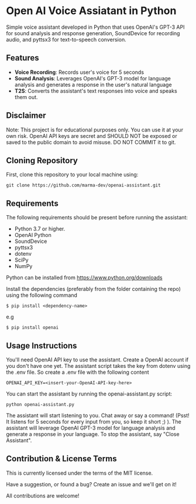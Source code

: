 # Open AI Voice Assiatant in Python
Simple voice assistant developed in Python that uses OpenAI's GPT-3 API for sound analysis and response generation, SoundDevice for recording audio, and pyttsx3 for text-to-speech conversion.

## Features
- **Voice Recording**: Records user's voice for 5 seconds 
- **Sound Analysis**: Leverages OpenAI's GPT-3 model for language analysis and generates a response in the user's natural language
- **T2S**: Converts the assistant's text responses into voice and speaks them out.


## Disclaimer
Note: This project is for educational purposes only. You can use it at your own risk. 
OpenAI API keys are secret and SHOULD NOT be exposed or saved to the public domain to avoid misuse. DO NOT COMMIT it to git.

## Cloning Repository 
First, clone this repository to your local machine using:

```
git clone https://github.com/marma-dev/openai-assistant.git
```

## Requirements
The following requirements should be present before running the assistant:  

- Python 3.7 or higher.
- OpenAI Python
- SoundDevice
- pyttsx3
- dotenv
- SciPy
- NumPy

Python can be installed from https://www.python.org/downloads

Install the dependencies (preferably from the folder containing the repo) using the following command
```
$ pip install <dependency-name>
```
e.g
```
$ pip install openai
```

## Usage Instructions
You'll need OpenAI API key to use the assistant. Create a OpenAI account if you don't have one yet.
The assistant script takes the key from dotenv using the .env file.
So create a .env file with the following content
```
OPENAI_API_KEY=<insert-your-OpenAI-API-key-here>
```

You can start the assistant by running the openai-assistant.py script:

```
python openai-assistant.py
```

The assistant will start listening to you. Chat away or say a command! (Psst! It listens for 5 seconds for every input from you, so keep it short ;) ). The assistant will leverage OpenAI GPT-3 model for language analysis and generate a response in your language. To stop the assistant, say "Close Assistant".


## Contribution & License Terms
This is currently licensed under the terms of the MIT license. 

Have a suggestion, or found a bug? Create an issue and we'll get on it!

All contributions are welcome!

